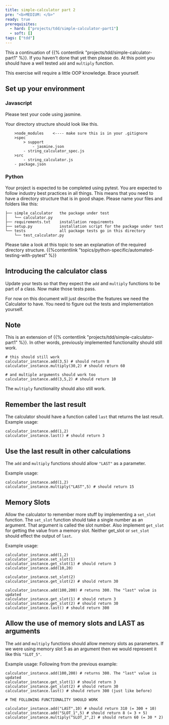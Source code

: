```yaml
---
title: simple-calculator part 2
pre: "<b>MEDIUM: </b>"
ready: true
prerequisites:
  - hard: ["projects/tdd/simple-calculator-part1"]
  - soft: []
tags: ["tdd"]
---
```


This a continuation of {{% contentlink "projects/tdd/simple-calculator-part1" %}}. If you haven't done that yet then please do. At this point you should have a well tested `add` and `multiply` function.

This exercise will require a little OOP knowledge. Brace yourself.

## Set up your environment

### Javascript

Please test your code using jasmine.

Your directory structure should look like this.

```
    >node_modules    <---- make sure this is in your .gitignore
    >spec
        > support
            - jasmine.json
        - string_calculator_spec.js
    >src
        - string_calculator.js
    - package.json
```

### Python

Your project is expected to be completed using pytest. You are expected to follow industry best practices in all things. This means that you need to have a directory structure that is in good shape. Please name your files and folders like this:

```
├── simple_calculator   the package under test
│   └── calculator.py
├── requirements.txt    installation requiremnts
├── setup.py            installation script for the package under test
└── tests               all package tests go in this directory
    └── test_calculator.py
```

Please take a look at this topic to see an explanation of the required directory structure.
{{%contentlink "topics/python-specific/automated-testing-with-pytest" %}}

## Introducing the calculator class

Update your tests so that they expect the `add` and `multiply` functions to be part of a class. Now make those tests pass.

For now on this document will just describe the features we need the Calculator to have. You need to figure out the tests and implementation yourself.

## Note

This is an extension of {{% contentlink "projects/tdd/simple-calculator-part1" %}}. In other words, previously implemented functionality should still work.

```
# this should still work
calculator_instance.add(3,5) # should return 8
calculator_instance.multiply(30,2) # should return 60

# and multiple arguments should work too
calculator_instance.add(3,5,2) # should return 10
```

The `multiply` functionality should also still work.

## Remember the last result

The calculator should have a function called `last` that returns the last result. Example usage:

```
calculator_instance.add(1,2)
calculator_instance.last() # should return 3
```

## Use the last result in other calculations

The `add` and `multiply` functions should allow `"LAST"` as a parameter.

Example usage:

```
calculator_instance.add(1,2)
calculator_instance.multiply("LAST",5) # should return 15
```

## Memory Slots

Allow the calculator to remember more stuff by implementing a `set_slot` function. The `set_slot` function should take a single number as an argument. That argument is called the slot number. Also implement `get_slot` for getting the value from a memory slot. Neither get_slot or `set_slot` should effect the output of `last`.

Example usage:

```
calculator_instance.add(1,2)
calculator_instance.set_slot(1)
calculator_instance.get_slot(1) # should return 3
calculator_instance.add(10,20)

calculator_instance.set_slot(2)
calculator_instance.get_slot(2) # should return 30

calculator_instance.add(100,200) # returns 300. The "last" value is updated
calculator_instance.get_slot(1) # should return 3
calculator_instance.get_slot(2) # should return 30
calculator_instance.last() # should return 300
```

## Allow the use of memory slots and LAST as arguments

The `add` and `multiply` functions should allow memory slots as parameters. If we were using memory slot 5 as an argument then we would represent it like this `"SLOT_5"`.

Example usage:
Following from the previous example:

```
calculator_instance.add(100,200) # returns 300. The "last" value is updated
calculator_instance.get_slot(1) # should return 3
calculator_instance.get_slot(2) # should return 30
calculator_instance.last() # should return 300 (just like before)

# THE FOLLOWING FUNCTIONALITY SHOULD WORK

calculator_instance.add("LAST",10) # should return 310 (= 300 + 10)
calculator_instance.add("SLOT_1",5) # should return 8 (= 3 + 5)
calculator_instance.multiply("SLOT_2",2) # should return 60 (= 30 * 2)
```
